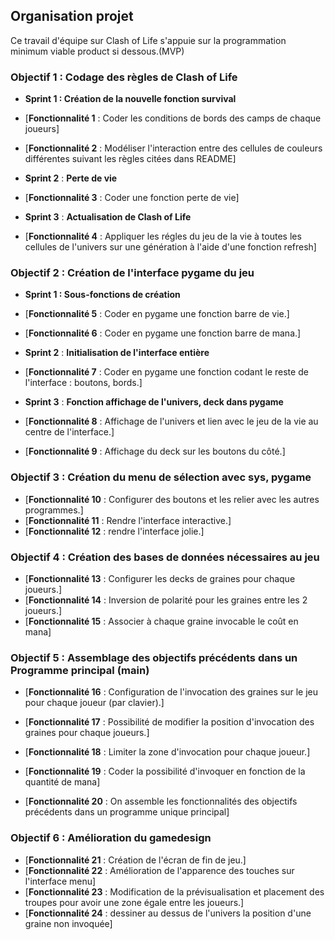 

## Organisation projet

Ce travail d'équipe sur Clash of Life s'appuie sur la programmation minimum viable product si dessous.(MVP)

### Objectif 1 : Codage des règles de Clash of Life

 + **Sprint 1 : Création de la nouvelle fonction survival**
+ [**Fonctionnalité 1** : Coder les conditions de bords des camps de chaque joueurs]
+ [**Fonctionnalité 2** : Modéliser l'interaction entre des cellules de couleurs différentes suivant les règles citées dans README]

 		
 + **Sprint 2** : **Perte de vie**
+ [**Fonctionnalité 3** : Coder une fonction perte de vie]

+ **Sprint 3** : **Actualisation de Clash of Life**
+ [**Fonctionnalité 4** : Appliquer les régles du jeu de la vie à toutes les cellules de l'univers sur une génération à l'aide d'une fonction refresh]


### Objectif 2 : Création de l'interface pygame du jeu 


 + **Sprint 1 : Sous-fonctions de création**
+ [**Fonctionnalité 5** : Coder en pygame une fonction barre de vie.]
+ [**Fonctionnalité 6** : Coder en pygame une fonction barre de mana.]
 		
 + **Sprint 2** : **Initialisation de l'interface entière**
+ [**Fonctionnalité 7** : Coder en pygame une fonction codant le reste de l'interface : boutons, bords.]
    
 		
 + **Sprint 3** : **Fonction affichage de l'univers, deck dans pygame**
+ [**Fonctionnalité 8** : Affichage de l'univers et lien avec le jeu de la vie au centre de l'interface.]
+ [**Fonctionnalité 9** : Affichage du deck sur les boutons du côté.]

 	

### Objectif 3 : Création du menu de sélection avec sys, pygame 
+ [**Fonctionnalité 10** : Configurer des boutons et les relier avec les autres programmes.]
+ [**Fonctionnalité 11** : Rendre l'interface interactive.]
+ [**Fonctionnalité 12** : rendre l'interface jolie.]


 	
 	
### Objectif 4 : Création des bases de données nécessaires au jeu

+ [**Fonctionnalité 13** : Configurer les decks de graines pour chaque joueurs.]
+ [**Fonctionnalité 14** : Inversion de polarité pour les graines entre les 2 joueurs.]
+ [**Fonctionnalité 15** : Associer à chaque graine invocable le coût en mana]



### Objectif 5 : Assemblage des objectifs précédents dans un Programme principal (main)

+ [**Fonctionnalité 16** : Configuration de l'invocation des graines sur le jeu pour chaque joueur (par clavier).]
+ [**Fonctionnalité 17** : Possibilité de modifier la position d'invocation des graines pour chaque joueurs.]
+ [**Fonctionnalité 18** : Limiter la zone d'invocation pour chaque joueur.]
+ [**Fonctionnalité 19** : Coder la possibilité d'invoquer en fonction de la quantité de mana]

+ [**Fonctionnalité 20** : On assemble les fonctionnalités des objectifs précédents dans un programme unique principal]




### Objectif 6 : Amélioration du gamedesign
+ [**Fonctionnalité 21** : Création de l'écran de fin de jeu.]
+ [**Fonctionnalité 22** : Amélioration de l'apparence des touches sur l'interface menu]
+ [**Fonctionnalité 23** : Modification de la prévisualisation et placement des troupes pour avoir une zone égale entre les joueurs.]
+ [**Fonctionnalité 24** : dessiner au dessus de l'univers la position d'une graine non invoquée]



